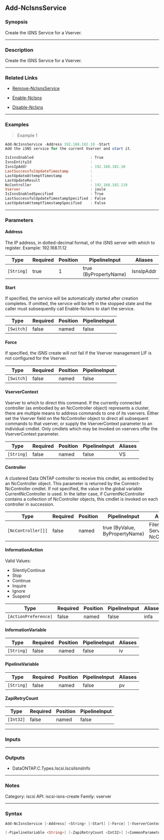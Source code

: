 Add-NcIsnsService
-----------------

### Synopsis
Create the iSNS Service for a Vserver.

---

### Description

Create the iSNS Service for a Vserver.

---

### Related Links
* [Remove-NcIsnsService](Remove-NcIsnsService)

* [Enable-NcIsns](Enable-NcIsns)

* [Disable-NcIsns](Disable-NcIsns)

---

### Examples
> Example 1

```PowerShell
Add-NcIsnsService -Address 192.168.182.10 -Start
Add the iSNS service for the current Vserver and start it.

IsIsnsEnabled                          : True
IsnsEntityId                           :
IsnsIpAddr                             : 192.168.182.10
LastSuccessfulUpdateTimestamp          :
LastUpdateAttemptTimestamp             :
LastUpdateResult                       :
NcController                           : 192.168.182.119
Vserver                                : joule
IsIsnsEnabledSpecified                 : True
LastSuccessfulUpdateTimestampSpecified : False
LastUpdateAttemptTimestampSpecified    : False

```

---

### Parameters
#### **Address**
The IP address, in dotted-decimal format, of the iSNS server with which to register.  Example: 192.168.11.12

|Type      |Required|Position|PipelineInput        |Aliases   |
|----------|--------|--------|---------------------|----------|
|`[String]`|true    |1       |true (ByPropertyName)|IsnsIpAddr|

#### **Start**
If specified, the service will be automatically started after creation completes. If omitted, the service will be left in the stopped state and the caller must subsequently call Enable-NcIsns to start the service.

|Type      |Required|Position|PipelineInput|
|----------|--------|--------|-------------|
|`[Switch]`|false   |named   |false        |

#### **Force**
If specified, the iSNS create will not fail if the Vserver management LIF is not configured for the Vserver.

|Type      |Required|Position|PipelineInput|
|----------|--------|--------|-------------|
|`[Switch]`|false   |named   |false        |

#### **VserverContext**
Vserver to which to direct this command.  If the currently connected controller (as embodied by an NcController object) represents a cluster, there are multiple means to address commands to one of its vservers.  Either set the Vserver field on the NcController object to direct all subsequent commands to that vserver, or supply the VserverContext parameter to an individual cmdlet.  Only cmdlets which may be invoked on vservers offer the VserverContext parameter.

|Type      |Required|Position|PipelineInput|Aliases|
|----------|--------|--------|-------------|-------|
|`[String]`|false   |named   |false        |VS     |

#### **Controller**
A clustered Data ONTAP controller to receive this cmdlet, as embodied by an NcController object.  This parameter is returned by the Connect-NcController cmdlet.  If not specified, the value in the global variable CurrentNcController is used.  In the latter case, if CurrentNcController contains a collection of NcController objects, this cmdlet is invoked on each controller in succession.

|Type              |Required|Position|PipelineInput                 |Aliases                          |
|------------------|--------|--------|------------------------------|---------------------------------|
|`[NcController[]]`|false   |named   |true (ByValue, ByPropertyName)|Filer<br/>Server<br/>NcController|

#### **InformationAction**

Valid Values:

* SilentlyContinue
* Stop
* Continue
* Inquire
* Ignore
* Suspend

|Type                |Required|Position|PipelineInput|Aliases|
|--------------------|--------|--------|-------------|-------|
|`[ActionPreference]`|false   |named   |false        |infa   |

#### **InformationVariable**

|Type      |Required|Position|PipelineInput|Aliases|
|----------|--------|--------|-------------|-------|
|`[String]`|false   |named   |false        |iv     |

#### **PipelineVariable**

|Type      |Required|Position|PipelineInput|Aliases|
|----------|--------|--------|-------------|-------|
|`[String]`|false   |named   |false        |pv     |

#### **ZapiRetryCount**

|Type     |Required|Position|PipelineInput|
|---------|--------|--------|-------------|
|`[Int32]`|false   |named   |false        |

---

### Inputs

---

### Outputs
* DataONTAP.C.Types.Iscsi.IscsiIsnsInfo

---

### Notes
Category: iscsi
API: iscsi-isns-create
Family: vserver

---

### Syntax
```PowerShell
Add-NcIsnsService [-Address] <String> [-Start] [-Force] [-VserverContext <String>] [-Controller <NcController[]>] [-InformationAction <ActionPreference>] [-InformationVariable <String>] 
```
```PowerShell
[-PipelineVariable <String>] [-ZapiRetryCount <Int32>] [<CommonParameters>]
```
